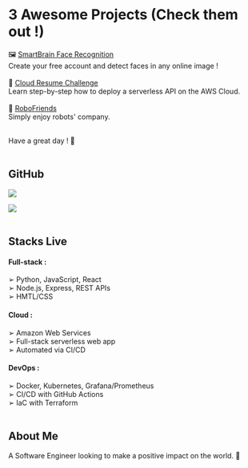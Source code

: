# 3 Awesome Projects (Check them out !)

🖼️ [SmartBrain Face Recognition](https://jagaesh.github.io/smart-brain)<br>
Create your free account and detect faces in any online image !<br><br>
🚀 [Cloud Resume Challenge](https://cloud-resume-challenge.charlescloudjourney.com)<br>
Learn step-by-step how to deploy a serverless API on the AWS Cloud.<br><br>
🤖 [RoboFriends](https://jagaesh.github.io/robofriends)<br>
Simply enjoy robots' company.<br><br>

Have a great day ! 🌱<br><br>

## GitHub

![](https://nirzak-streak-stats.vercel.app/?user=Jagaesh&theme=dark&hide_border=false)<br/>

![](https://github-readme-stats.vercel.app/api/top-langs/?username=Jagaesh&theme=dark&hide_border=false&include_all_commits=false&count_private=false&layout=compact)<br><br>

## Stacks Live

#### Full-stack :<br>
➢ Python, JavaScript, React<br>
➢ Node.js, Express, REST APIs<br>
➢ HMTL/CSS<br>

#### Cloud :<br>
➢ Amazon Web Services<br>
➢ Full-stack serverless web app<br>
➢ Automated via CI/CD<br>

#### DevOps :<br>
➢ Docker, Kubernetes, Grafana/Prometheus<br>
➢ CI/CD with GitHub Actions<br>
➢ IaC with Terraform<br><br>

## About Me
A Software Engineer looking to make a positive impact on the world. 💚<br><br>
